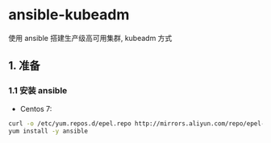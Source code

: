 # ansible-kubeadm

 使用 ansible 搭建生产级高可用集群, kubeadm 方式

## 1. 准备

### 1.1 安装 ansible

- Centos 7:

```bash
curl -o /etc/yum.repos.d/epel.repo http://mirrors.aliyun.com/repo/epel-7.repo
yum install -y ansible
```
